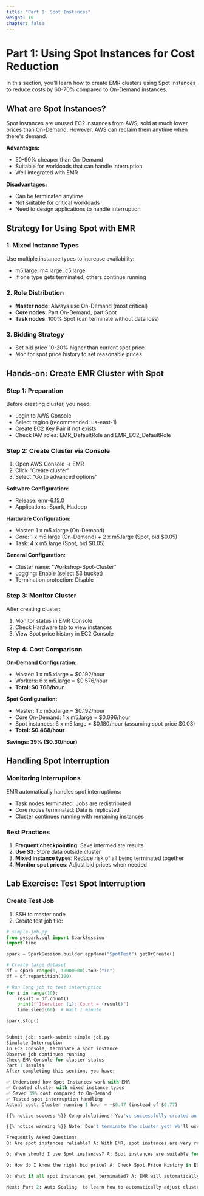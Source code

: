 ```yaml
---
title: "Part 1: Spot Instances"
weight: 10
chapter: false
---
```


# Part 1: Using Spot Instances for Cost Reduction

In this section, you'll learn how to create EMR clusters using Spot Instances to reduce costs by 60-70% compared to On-Demand instances.

## What are Spot Instances?

Spot Instances are unused EC2 instances from AWS, sold at much lower prices than On-Demand. However, AWS can reclaim them anytime when there's demand.

**Advantages:**
- 50-90% cheaper than On-Demand
- Suitable for workloads that can handle interruption
- Well integrated with EMR

**Disadvantages:**
- Can be terminated anytime
- Not suitable for critical workloads
- Need to design applications to handle interruption

## Strategy for Using Spot with EMR

### 1. Mixed Instance Types
Use multiple instance types to increase availability:
- m5.large, m4.large, c5.large
- If one type gets terminated, others continue running

### 2. Role Distribution
- **Master node**: Always use On-Demand (most critical)
- **Core nodes**: Part On-Demand, part Spot
- **Task nodes**: 100% Spot (can terminate without data loss)

### 3. Bidding Strategy
- Set bid price 10-20% higher than current spot price
- Monitor spot price history to set reasonable prices

## Hands-on: Create EMR Cluster with Spot

### Step 1: Preparation
Before creating cluster, you need:
- Login to AWS Console
- Select region (recommended: us-east-1)
- Create EC2 Key Pair if not exists
- Check IAM roles: EMR_DefaultRole and EMR_EC2_DefaultRole

### Step 2: Create Cluster via Console
1. Open AWS Console → EMR
2. Click "Create cluster"
3. Select "Go to advanced options"

**Software Configuration:**
- Release: emr-6.15.0
- Applications: Spark, Hadoop

**Hardware Configuration:**
- Master: 1 x m5.xlarge (On-Demand)
- Core: 1 x m5.large (On-Demand) + 2 x m5.large (Spot, bid $0.05)
- Task: 4 x m5.large (Spot, bid $0.05)

**General Configuration:**
- Cluster name: "Workshop-Spot-Cluster"
- Logging: Enable (select S3 bucket)
- Termination protection: Disable

### Step 3: Monitor Cluster
After creating cluster:
1. Monitor status in EMR Console
2. Check Hardware tab to view instances
3. View Spot price history in EC2 Console

### Step 4: Cost Comparison

**On-Demand Configuration:**
- Master: 1 x m5.xlarge = $0.192/hour
- Workers: 6 x m5.large = $0.576/hour
- **Total: $0.768/hour**

**Spot Configuration:**
- Master: 1 x m5.xlarge = $0.192/hour
- Core On-Demand: 1 x m5.large = $0.096/hour
- Spot instances: 6 x m5.large = $0.180/hour (assuming spot price $0.03)
- **Total: $0.468/hour**

**Savings: 39% ($0.30/hour)**

## Handling Spot Interruption

### Monitoring Interruptions
EMR automatically handles spot interruptions:
- Task nodes terminated: Jobs are redistributed
- Core nodes terminated: Data is replicated
- Cluster continues running with remaining instances

### Best Practices
1. **Frequent checkpointing**: Save intermediate results
2. **Use S3**: Store data outside cluster
3. **Mixed instance types**: Reduce risk of all being terminated together
4. **Monitor spot prices**: Adjust bid prices when needed

## Lab Exercise: Test Spot Interruption

### Create Test Job
1. SSH to master node
2. Create test job file:

```python
# simple-job.py
from pyspark.sql import SparkSession
import time

spark = SparkSession.builder.appName("SpotTest").getOrCreate()

# Create large dataset
df = spark.range(0, 10000000).toDF("id")
df = df.repartition(100)

# Run long job to test interruption
for i in range(10):
    result = df.count()
    print(f"Iteration {i}: Count = {result}")
    time.sleep(60)  # Wait 1 minute

spark.stop()


Submit job: spark-submit simple-job.py
Simulate Interruption
In EC2 Console, terminate a spot instance
Observe job continues running
Check EMR Console for cluster status
Part 1 Results
After completing this section, you have:

✅ Understood how Spot Instances work with EMR
✅ Created cluster with mixed instance types
✅ Saved 39% cost compared to On-Demand
✅ Tested spot interruption handling
Actual cost: Cluster running 1 hour = ~$0.47 (instead of $0.77)

{{% notice success %}} Congratulations! You've successfully created an EMR cluster with Spot Instances and achieved significant cost savings. Next, we'll learn Auto Scaling for further optimization. {{% /notice %}}

{{% notice warning %}} Note: Don't terminate the cluster yet! We'll use this cluster for Part 2: Auto Scaling. {{% /notice %}}

Frequently Asked Questions
Q: Are spot instances reliable? A: With EMR, spot instances are very reliable because EMR automatically handles interruptions. Just need to design jobs properly.

Q: When should I use Spot instances? A: Spot instances are suitable for batch processing, data analysis, machine learning training - workloads that can be restarted.

Q: How do I know the right bid price? A: Check Spot Price History in EC2 Console, set bid 10-20% higher than average price.

Q: What if all spot instances get terminated? A: EMR will automatically launch new instances. Jobs can restart from the nearest checkpoint.

Next: Part 2: Auto Scaling  to learn how to automatically adjust cluster size based on workload.